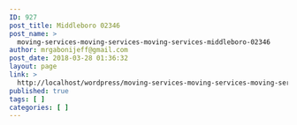 ```yaml
---
ID: 927
post_title: Middleboro 02346
post_name: >
  moving-services-moving-services-moving-services-middleboro-02346
author: mrgabonijeff@gmail.com
post_date: 2018-03-28 01:36:32
layout: page
link: >
  http://localhost/wordpress/moving-services-moving-services-moving-services-middleboro-02346/
published: true
tags: [ ]
categories: [ ]
---
```

